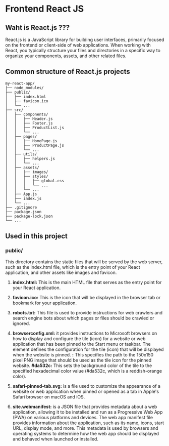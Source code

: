 # Frontend React JS

## Waht is React.js ???

React.js is a JavaScript library for building user interfaces, 
primarily focused on the frontend or client-side of web applications. 
When working with React, you typically structure your files and directories in
a specific way to organize your components, assets, and other related files.


## Common structure of React.js projects
``` 
my-react-app/
├── node_modules/
├── public/
│   ├── index.html
│   ├── favicon.ico
│   └── ...
├── src/
│   ├── components/
│   │   ├── Header.js
│   │   ├── Footer.js
│   │   ├── ProductList.js
│   │   └── ...
│   ├── pages/
│   │   ├── HomePage.js
│   │   ├── ProductPage.js
│   │   └── ...
│   ├── utils/
│   │   ├── helpers.js
│   │   └── ...
│   ├── assets/
│   │   ├── images/
│   │   ├── styles/
│   │   │   ├── global.css
│   │   │   └── ...
│   │   └── ...
│   ├── App.js
│   ├── index.js
│   └── ...
├── .gitignore
├── package.json
├── package-lock.json
└── ...

```

## Used in this project

### public/
This directory contains the static files that will be served by the web server, such as the index.html file, which is the entry point of your React application, and other assets like images and favicon.

1. **index.html:** This is the main HTML file that serves as the entry point for your React application. 

2. **favicon.ico:** This is the icon that will be displayed in the browser tab or bookmark for your application.

3. **robots.txt:** This file is used to provide instructions for web crawlers and search engine bots about which pages or files should be crawled or ignored.

4. **browserconfig.xml:** it provides instructions to Microsoft browsers on how to display and configure the tile (icon) for a website or web application that has been pinned to the Start menu or taskbar.
The <tile> element defines the configuration for the tile (icon) that will be displayed when the website is pinned.
    **<square150x150logo src="mstile-150x150.png"/>:** This specifies the path to the 150x150 pixel PNG image that should be used as the tile icon for the pinned website.
    **<TileColor>#da532c<TileColor>:** This sets the background color of the tile to the specified hexadecimal color value (#da532c, which is a reddish-orange color).

5. **safari-pinned-tab.svg:** is a file used to customize the appearance of a website or web application when pinned or opened as a tab in Apple's Safari browser on macOS and iOS.

6. **site.webmanifest:** is a JSON file that provides metadata about a web application, allowing it to be installed and run as a Progressive Web App (PWA) on various platforms and devices.
The web app manifest file provides information about the application, such as its name, icons, start URL, display mode, and more. This metadata is used by browsers and operating systems to determine how the web app should be displayed and behaved when launched or installed.
